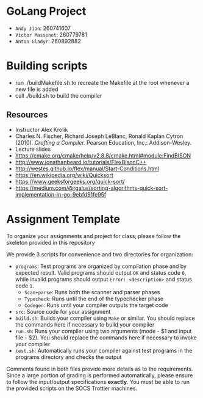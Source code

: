 # GoLang Project

* `Andy Jian`: 260741607
* `Victor Massenet`: 260779781
* `Anton Gladyr`: 260892882

# Building scripts
- run ./buildMakefile.sh to recreate the Makefile at the root whenever a new file is added
- call ./build.sh to build the compiler

## Resources

* Instructor Alex Krolik
* Charles N. Fischer, Richard Joseph LeBlanc, Ronald Kaplan Cytron (2010). _Crafting a Compiler._ Pearson Education, Inc.: Addison-Wesley.
* Lecture slides
* <https://cmake.org/cmake/help/v2.8.8/cmake.html#module:FindBISON>
* <http://www.jonathanbeard.io/tutorials/FlexBisonC++>
* <http://westes.github.io/flex/manual/Start-Conditions.html>
* <https://en.wikipedia.org/wiki/Quicksort>
* <https://www.geeksforgeeks.org/quick-sort/>
* <https://medium.com/@rgalus/sorting-algorithms-quick-sort-implementation-in-go-9ebfd91fe95f>

# Assignment Template

To organize your assignments and project for class, please follow the skeleton provided in this repository

We provide 3 scripts for convenience and two directories for organization:

* `programs`: Test programs are organized by compilation phase and by expected result. Valid programs should output `OK` and status code `0`, while invalid programs should output `Error: <description>` and status code `1`.
  * `Scan+parse`: Runs both the scanner and parser phases
  * `Typecheck`: Runs until the end of the typechecker phase
  * `Codegen`: Runs until your compiler outputs the target code
* `src`: Source code for your assignment
* `build.sh`: Builds your compiler using `Make` or similar. You should replace the commands here if necessary to build your compiler
* `run.sh`: Runs your compiler using two arguments (mode - $1 and input file - $2). You should replace the commands here if necessary to invoke your compiler
* `test.sh`: Automatically runs your compiler against test programs in the programs directory and checks the output

Comments found in both files provide more details as to the requirements. Since a large portion of grading is performed automatically, please ensure to follow the input/output specifications **exactly**. You must be able to run the provided scripts on the SOCS Trottier machines.
